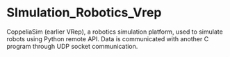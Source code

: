 # SImulation_Robotics_Vrep
CoppeliaSim (earlier VRep), a robotics simulation platform, used to simulate robots using Python remote API. Data is communicated with another C program through UDP socket communication.
